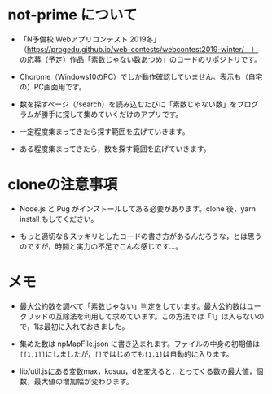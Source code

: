 # not-prime について
- 「N予備校 Webアプリコンテスト 2019冬」（https://progedu.github.io/web-contests/webcontest2019-winter/　）
の応募（予定）作品「素数じゃない数あつめ」のコードのリポジトリです。

- Chorome（Windows10のPC）でしか動作確認していません。表示も（自宅の）PC画面用です。

- 数を探すページ（/search）を読み込むたびに「素数じゃない数」をプログラムが勝手に探して集めていくだけのアプリです。

- 一定程度集まってきたら探す範囲を広げていきます。

- ある程度集まってきたら，数を探す範囲を広げていきます。

# cloneの注意事項 
- Node.js と Pug がインストールしてある必要があります。clone 後，yarn install もしてください。

- もっと適切な＆スッキリとしたコードの書き方があるんだろうな，とは思うのですが，時間と実力の不足でこんな感じです…。
 
# メモ
- 最大公約数を調べて「素数じゃない」判定をしています。最大公約数はユークリッドの互除法を利用して求めています。この方法では「1」は入らないので，1は最初に入れておきました。

- 集めた数は npMapFile.json に書き込まれます。ファイルの中身の初期値は`[[1,1]]`にしましたが，`[]`ではじめても`[1,1]`は自動的に入ります。

- lib/util.jsにある変数max，kosuu，dを変えると，とってくる数の最大値，個数，最大値の増加幅が変わります。
